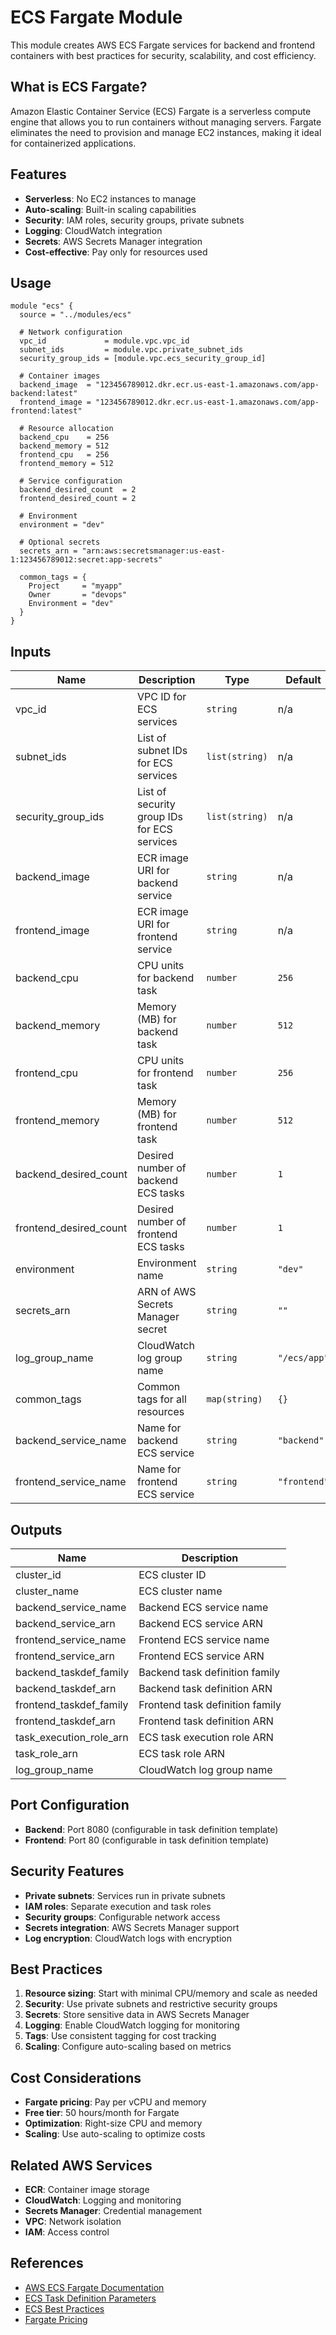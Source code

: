 # ECS Fargate Module

This module creates AWS ECS Fargate services for backend and frontend containers with best practices for security, scalability, and cost efficiency.

## What is ECS Fargate?

Amazon Elastic Container Service (ECS) Fargate is a serverless compute engine that allows you to run containers without managing servers. Fargate eliminates the need to provision and manage EC2 instances, making it ideal for containerized applications.

## Features

- **Serverless**: No EC2 instances to manage
- **Auto-scaling**: Built-in scaling capabilities
- **Security**: IAM roles, security groups, private subnets
- **Logging**: CloudWatch integration
- **Secrets**: AWS Secrets Manager integration
- **Cost-effective**: Pay only for resources used

## Usage

```hcl
module "ecs" {
  source = "../modules/ecs"

  # Network configuration
  vpc_id             = module.vpc.vpc_id
  subnet_ids         = module.vpc.private_subnet_ids
  security_group_ids = [module.vpc.ecs_security_group_id]

  # Container images
  backend_image  = "123456789012.dkr.ecr.us-east-1.amazonaws.com/app-backend:latest"
  frontend_image = "123456789012.dkr.ecr.us-east-1.amazonaws.com/app-frontend:latest"

  # Resource allocation
  backend_cpu    = 256
  backend_memory = 512
  frontend_cpu   = 256
  frontend_memory = 512

  # Service configuration
  backend_desired_count  = 2
  frontend_desired_count = 2

  # Environment
  environment = "dev"
  
  # Optional secrets
  secrets_arn = "arn:aws:secretsmanager:us-east-1:123456789012:secret:app-secrets"

  common_tags = {
    Project     = "myapp"
    Owner       = "devops"
    Environment = "dev"
  }
}
```

## Inputs

| Name | Description | Type | Default | Required |
|------|-------------|------|---------|:--------:|
| vpc_id | VPC ID for ECS services | `string` | n/a | yes |
| subnet_ids | List of subnet IDs for ECS services | `list(string)` | n/a | yes |
| security_group_ids | List of security group IDs for ECS services | `list(string)` | n/a | yes |
| backend_image | ECR image URI for backend service | `string` | n/a | yes |
| frontend_image | ECR image URI for frontend service | `string` | n/a | yes |
| backend_cpu | CPU units for backend task | `number` | `256` | no |
| backend_memory | Memory (MB) for backend task | `number` | `512` | no |
| frontend_cpu | CPU units for frontend task | `number` | `256` | no |
| frontend_memory | Memory (MB) for frontend task | `number` | `512` | no |
| backend_desired_count | Desired number of backend ECS tasks | `number` | `1` | no |
| frontend_desired_count | Desired number of frontend ECS tasks | `number` | `1` | no |
| environment | Environment name | `string` | `"dev"` | no |
| secrets_arn | ARN of AWS Secrets Manager secret | `string` | `""` | no |
| log_group_name | CloudWatch log group name | `string` | `"/ecs/app"` | no |
| common_tags | Common tags for all resources | `map(string)` | `{}` | no |
| backend_service_name | Name for backend ECS service | `string` | `"backend"` | no |
| frontend_service_name | Name for frontend ECS service | `string` | `"frontend"` | no |

## Outputs

| Name | Description |
|------|-------------|
| cluster_id | ECS cluster ID |
| cluster_name | ECS cluster name |
| backend_service_name | Backend ECS service name |
| backend_service_arn | Backend ECS service ARN |
| frontend_service_name | Frontend ECS service name |
| frontend_service_arn | Frontend ECS service ARN |
| backend_taskdef_family | Backend task definition family |
| backend_taskdef_arn | Backend task definition ARN |
| frontend_taskdef_family | Frontend task definition family |
| frontend_taskdef_arn | Frontend task definition ARN |
| task_execution_role_arn | ECS task execution role ARN |
| task_role_arn | ECS task role ARN |
| log_group_name | CloudWatch log group name |

## Port Configuration

- **Backend**: Port 8080 (configurable in task definition template)
- **Frontend**: Port 80 (configurable in task definition template)

## Security Features

- **Private subnets**: Services run in private subnets
- **IAM roles**: Separate execution and task roles
- **Security groups**: Configurable network access
- **Secrets integration**: AWS Secrets Manager support
- **Log encryption**: CloudWatch logs with encryption

## Best Practices

1. **Resource sizing**: Start with minimal CPU/memory and scale as needed
2. **Security**: Use private subnets and restrictive security groups
3. **Secrets**: Store sensitive data in AWS Secrets Manager
4. **Logging**: Enable CloudWatch logging for monitoring
5. **Tags**: Use consistent tagging for cost tracking
6. **Scaling**: Configure auto-scaling based on metrics

## Cost Considerations

- **Fargate pricing**: Pay per vCPU and memory
- **Free tier**: 50 hours/month for Fargate
- **Optimization**: Right-size CPU and memory
- **Scaling**: Use auto-scaling to optimize costs

## Related AWS Services

- **ECR**: Container image storage
- **CloudWatch**: Logging and monitoring
- **Secrets Manager**: Credential management
- **VPC**: Network isolation
- **IAM**: Access control

## References

- [AWS ECS Fargate Documentation](https://docs.aws.amazon.com/ecs/latest/userguide/what-is-fargate.html)
- [ECS Task Definition Parameters](https://docs.aws.amazon.com/AmazonECS/latest/developerguide/task-definition-template.html)
- [ECS Best Practices](https://docs.aws.amazon.com/AmazonECS/latest/bestpracticesguide/)
- [Fargate Pricing](https://aws.amazon.com/fargate/pricing/) 